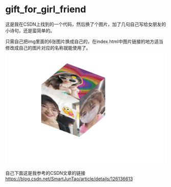 # gift_for_girl_friend

这是我在CSDN上找到的一个代码，然后换了个图片，加了几句自己写给女朋友的小诗句，还是蛮简单的。

只需自己把img里面的6张图片换成自己的，在index.html中图片链接的地方适当修改成自己的图片对应的名称就能使用了。
![效果展示](./效果展示.png)

自己下面这是我参考的CSDN文章的链接
https://blog.csdn.net/SmartJunTao/article/details/126136613
